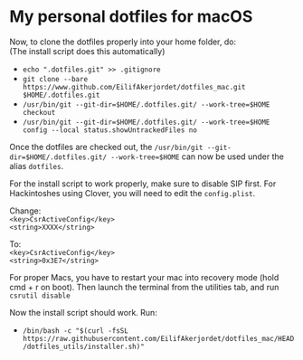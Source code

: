 # My personal dotfiles for macOS

Now, to clone the dotfiles properly into your home folder, do:  
(The install script does this automatically)  
  * `echo ".dotfiles.git" >> .gitignore`
  * `git clone --bare https://www.github.com/EilifAkerjordet/dotfiles_mac.git $HOME/.dotfiles.git`
  * `/usr/bin/git --git-dir=$HOME/.dotfiles.git/ --work-tree=$HOME checkout`
  * `/usr/bin/git --git-dir=$HOME/.dotfiles.git/ --work-tree=$HOME config --local status.showUntrackedFiles no`

Once the dotfiles are checked out, the `/usr/bin/git --git-dir=$HOME/.dotfiles.git/ --work-tree=$HOME` can now be used under the alias `dotfiles`.

For the install script to work properly, make sure to disable SIP first. For Hackintoshes using Clover, you will need to edit the `config.plist`.  

Change:  
`<key>CsrActiveConfig</key>`  
`<string>XXXX</string>`

To:  
`<key>CsrActiveConfig</key>`  
`<string>0x3E7</string>`

For proper Macs, you have to restart your mac into recovery mode (hold cmd + r on boot). Then launch the terminal from the utilities tab, and run `csrutil disable`

Now the install script should work. Run:
  * `/bin/bash -c "$(curl -fsSL https://raw.githubusercontent.com/EilifAkerjordet/dotfiles_mac/HEAD/dotfiles_utils/installer.sh)"`

